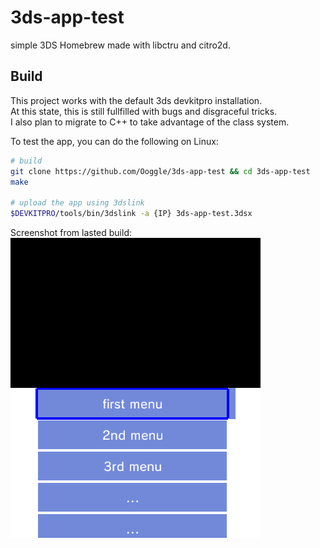 # 3ds-app-test
simple 3DS Homebrew made with libctru and citro2d.

## Build

This project works with the default 3ds devkitpro installation.   
At this state, this is still fullfilled with bugs and disgraceful tricks.   
I also plan to migrate to C++ to take advantage of the class system.   

To test the app, you can do the following on Linux:
```sh
# build
git clone https://github.com/Ooggle/3ds-app-test && cd 3ds-app-test
make

# upload the app using 3dslink
$DEVKITPRO/tools/bin/3dslink -a {IP} 3ds-app-test.3dsx
```

Screenshot from lasted build:   
![screen](screen.png)
